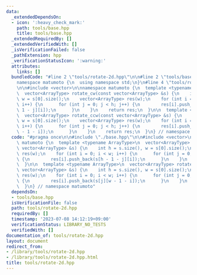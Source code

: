```yaml
---
data:
  _extendedDependsOn:
  - icon: ':heavy_check_mark:'
    path: tools/base.hpp
    title: tools/base.hpp
  _extendedRequiredBy: []
  _extendedVerifiedWith: []
  _isVerificationFailed: false
  _pathExtension: hpp
  _verificationStatusIcon: ':warning:'
  attributes:
    links: []
  bundledCode: "#line 2 \"tools/rotate-2d.hpp\"\n\n#line 2 \"tools/base.hpp\"\n\n\
    namespace matumoto {\n  using namespace std;\n}\n#line 4 \"tools/rotate-2d.hpp\"\
    \n\n#include <vector>\n\nnamespace matumoto {\n  template <typename ArrayType>\n\
    \  vector<ArrayType> rotate_cw(const vector<ArrayType> &s) {\n    int h = s.size(),\
    \ w = s[0].size();\n    vector<ArrayType> res(w);\n    for (int i = 0; i < w;\
    \ i++) {\n      for (int j = 0; j < h; j++) {\n        res[i].push_back(s[h -\
    \ 1 - j][i]);\n      }\n    }\n    return res;\n  }\n\n  template <typename ArrayType>\n\
    \  vector<ArrayType> rotate_ccw(const vector<ArrayType> &s) {\n    int h = s.size(),\
    \ w = s[0].size();\n    vector<ArrayType> res(w);\n    for (int i = 0; i < w;\
    \ i++) {\n      for (int j = 0; j < h; j++) {\n        res[i].push_back(s[j][w\
    \ - 1 - i]);\n      }\n    }\n    return res;\n  }\n} // namespace matumoto\n"
  code: "#pragma once\n\n#include \"./base.hpp\"\n\n#include <vector>\n\nnamespace\
    \ matumoto {\n  template <typename ArrayType>\n  vector<ArrayType> rotate_cw(const\
    \ vector<ArrayType> &s) {\n    int h = s.size(), w = s[0].size();\n    vector<ArrayType>\
    \ res(w);\n    for (int i = 0; i < w; i++) {\n      for (int j = 0; j < h; j++)\
    \ {\n        res[i].push_back(s[h - 1 - j][i]);\n      }\n    }\n    return res;\n\
    \  }\n\n  template <typename ArrayType>\n  vector<ArrayType> rotate_ccw(const\
    \ vector<ArrayType> &s) {\n    int h = s.size(), w = s[0].size();\n    vector<ArrayType>\
    \ res(w);\n    for (int i = 0; i < w; i++) {\n      for (int j = 0; j < h; j++)\
    \ {\n        res[i].push_back(s[j][w - 1 - i]);\n      }\n    }\n    return res;\n\
    \  }\n} // namespace matumoto"
  dependsOn:
  - tools/base.hpp
  isVerificationFile: false
  path: tools/rotate-2d.hpp
  requiredBy: []
  timestamp: '2023-07-08 14:12:19+09:00'
  verificationStatus: LIBRARY_NO_TESTS
  verifiedWith: []
documentation_of: tools/rotate-2d.hpp
layout: document
redirect_from:
- /library/tools/rotate-2d.hpp
- /library/tools/rotate-2d.hpp.html
title: tools/rotate-2d.hpp
---
```

